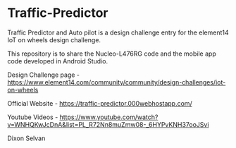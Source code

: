 # Traffic-Predictor
Traffic Predictor and Auto pilot is a design challenge entry for the element14 IoT on wheels design challenge.

This repository is to share the Nucleo-L476RG code and the mobile app code developed in Android Studio.

Design Challenge page - https://www.element14.com/community/community/design-challenges/iot-on-wheels

Official Website - https://traffic-predictor.000webhostapp.com/

Youtube Videos - https://www.youtube.com/watch?v=WNHQKwJcDnA&list=PL_R72Nn8muZmw08-_6HYPvKNH37ooJSvi

Dixon Selvan
